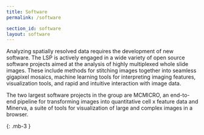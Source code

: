```yaml
---
title: Software
permalink: /software

section_id: software
layout: software
---
```


Analyzing spatially resolved data requires the development of new software. The LSP is actively engaged in a wide variety of open source software projects aimed at the analysis of highly multiplexed whole slide images. These include methods for stitching images together into seamless gigapixel mosaics, machine learning tools for interpreting imaging features, visualization tools, and rapid and intuitive interaction with image data.

The two largest software projects in the group are MCMICRO, an end-to-end pipeline for transforming images into quantitative cell x feature data and Minerva, a suite of tools for visualization of large and complex images in a browser.

{: .mb-3 }
